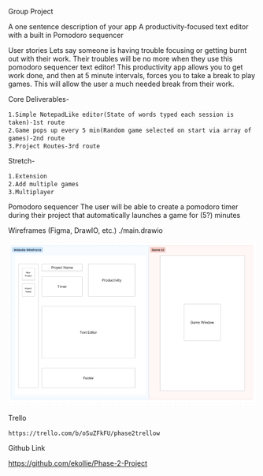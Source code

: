Group Project

A one sentence description of your app
	A productivity-focused text editor with a built in Pomodoro sequencer

User stories
	Lets say someone is having trouble focusing or getting burnt out with their work. Their troubles will be no more when they use this pomodoro sequencer text editor! This productivity app allows you to get work done, and then at 5 minute intervals, forces you to take a break to play games. This will allow the user a much needed break from their work.

Core Deliverables-

    1.Simple NotepadLike editor(State of words typed each session is taken)-1st route
    2.Game pops up every 5 min(Random game selected on start via array of games)-2nd route
    3.Project Routes-3rd route

Stretch-

    1.Extension 
    2.Add multiple games
    3.Multiplayer

Pomodoro sequencer
	The user will be able to create a pomodoro timer during their project that automatically launches a game for (5?) minutes 

Wireframes (Figma, DrawIO, etc.)
	./main.drawio

![Alt text](Phase-2-Figma.png)

Trello
	
	https://trello.com/b/oSuZFkFU/phase2trellow

Github Link

https://github.com/ekollie/Phase-2-Project


	

